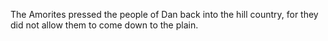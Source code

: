 The Amorites pressed the people of Dan back into the hill country, for they did not allow them to come down to the plain.

